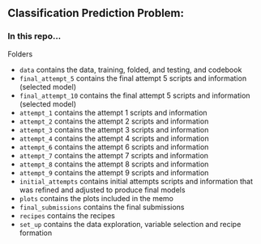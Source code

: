 ## Classification Prediction Problem:

### In this repo...

Folders
- `data` contains the data, training, folded, and testing, and codebook
- `final_attempt_5` contains the final attempt 5 scripts and information (selected model)
- `final_attempt_10` contains the final attempt 5 scripts and information (selected model)
- `attempt_1` contains the attempt 1 scripts and information 
- `attempt_2` contains the attempt 2 scripts and information 
- `attempt_3` contains the attempt 3 scripts and information 
- `attempt_4` contains the attempt 4 scripts and information 
- `attempt_6` contains the attempt 6 scripts and information 
- `attempt_7` contains the attempt 7 scripts and information 
- `attempt_8` contains the attempt 8 scripts and information 
- `attempt_9` contains the attempt 9 scripts and information 
- `initial_attempts` contains initial attempts scripts and information that was refined and adjusted to produce final models
- `plots` contains the plots included in the memo
- `final_submissions` contains the final submissions
- `recipes` contains the recipes
- `set_up` contains the data exploration, variable selection and recipe formation